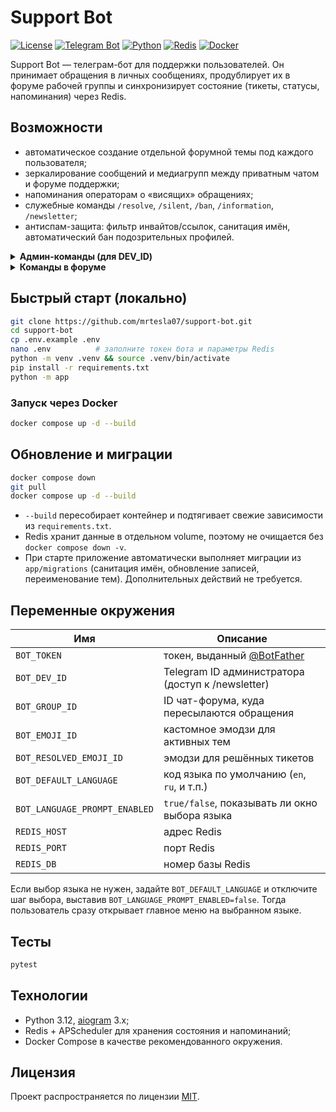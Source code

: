 # Support Bot

[![License](https://img.shields.io/github/license/mrtesla07/support-bot)](LICENSE)
[![Telegram Bot](https://img.shields.io/badge/Bot-grey?logo=telegram)](https://core.telegram.org/bots)
[![Python](https://img.shields.io/badge/Python-3.12-blue.svg)](https://www.python.org/)
[![Redis](https://img.shields.io/badge/Redis-enabled?logo=redis&color=red)](https://redis.io)
[![Docker](https://img.shields.io/badge/Docker-ready-blue?logo=docker)](https://www.docker.com/)

Support Bot — телеграм-бот для поддержки пользователей. Он принимает обращения в личных сообщениях, продублирует их в форуме рабочей группы и синхронизирует состояние (тикеты, статусы, напоминания) через Redis.

## Возможности

- автоматическое создание отдельной форумной темы под каждого пользователя;
- зеркалирование сообщений и медиагрупп между приватным чатом и форуме поддержки;
- напоминания операторам о «висящих» обращениях;
- служебные команды `/resolve`, `/silent`, `/ban`, `/information`, `/newsletter`;
- антиспам-защита: фильтр инвайтов/ссылок, санитация имён, автоматический бан подозрительных профилей.

<details>
<summary><b>Админ-команды (для DEV_ID)</b></summary>

* `/newsletter` — открыть меню рассылки (требует aiogram_newsletter).
* `/greeting` — настроить приветственное сообщение (доступны плейсхолдеры `{full_name}`).
* `/closing` — настроить сообщение, которое отправляется пользователю после /resolve (поддерживает `{full_name}`).
</details>

<details>
<summary><b>Команды в форуме</b></summary>

* `/ban` — переключить блокировку пользователя (сообщения перестают пересылаться).
* `/silent` — включить бесшумный режим (ответы не доставляются пользователю).
* `/information` — вывести карточку пользователя (ID, username, статус, дата регистрации).
* `/resolve` — пометить тикет как «решён», сменить эмодзи темы и отправить пользователю финальное сообщение.
</details>

## Быстрый старт (локально)

```bash
git clone https://github.com/mrtesla07/support-bot.git
cd support-bot
cp .env.example .env
nano .env          # заполните токен бота и параметры Redis
python -m venv .venv && source .venv/bin/activate
pip install -r requirements.txt
python -m app
```

### Запуск через Docker

```bash
docker compose up -d --build
```

## Обновление и миграции

```bash
docker compose down
git pull
docker compose up -d --build
```

- `--build` пересобирает контейнер и подтягивает свежие зависимости из `requirements.txt`.
- Redis хранит данные в отдельном volume, поэтому не очищается без `docker compose down -v`.
- При старте приложение автоматически выполняет миграции из `app/migrations` (санитация имён, обновление записей, переименование тем). Дополнительных действий не требуется.

## Переменные окружения

| Имя                    | Описание                                              |
|------------------------|--------------------------------------------------     |
| `BOT_TOKEN`            | токен, выданный [@BotFather](https://t.me/BotFather)  |
| `BOT_DEV_ID`           | Telegram ID администратора (доступ к /newsletter)     |
| `BOT_GROUP_ID`         | ID чат-форума, куда пересылаются обращения            |
| `BOT_EMOJI_ID`         | кастомное эмодзи для активных тем                     |
| `BOT_RESOLVED_EMOJI_ID`| эмодзи для решённых тикетов                           |
| `BOT_DEFAULT_LANGUAGE` | код языка по умолчанию (`en`, `ru`, и т.п.)           |
| `BOT_LANGUAGE_PROMPT_ENABLED` | `true/false`, показывать ли окно выбора языка  |
| `REDIS_HOST`           | адрес Redis                                           |
| `REDIS_PORT`           | порт Redis                                            |
| `REDIS_DB`             | номер базы Redis                                      |

Если выбор языка не нужен, задайте `BOT_DEFAULT_LANGUAGE` и отключите шаг выбора, выставив `BOT_LANGUAGE_PROMPT_ENABLED=false`. Тогда пользователь сразу открывает главное меню на выбранном языке.

## Тесты

```bash
pytest
```

## Технологии

- Python 3.12, [aiogram](https://docs.aiogram.dev) 3.x;
- Redis + APScheduler для хранения состояния и напоминаний;
- Docker Compose в качестве рекомендованного окружения.

## Лицензия

Проект распространяется по лицензии [MIT](LICENSE).
